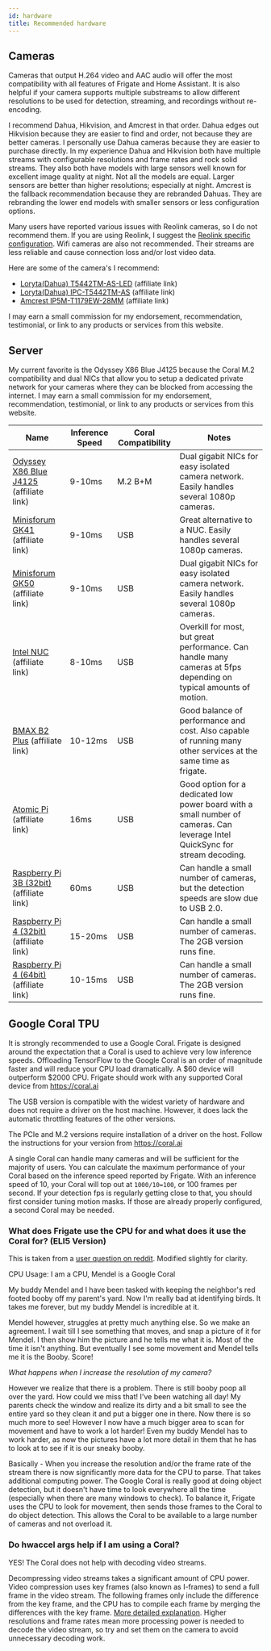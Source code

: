 ```yaml
---
id: hardware
title: Recommended hardware
---
```


## Cameras

Cameras that output H.264 video and AAC audio will offer the most compatibility with all features of Frigate and Home Assistant. It is also helpful if your camera supports multiple substreams to allow different resolutions to be used for detection, streaming, and recordings without re-encoding.

I recommend Dahua, Hikvision, and Amcrest in that order. Dahua edges out Hikvision because they are easier to find and order, not because they are better cameras. I personally use Dahua cameras because they are easier to purchase directly. In my experience Dahua and Hikvision both have multiple streams with configurable resolutions and frame rates and rock solid streams. They also both have models with large sensors well known for excellent image quality at night. Not all the models are equal. Larger sensors are better than higher resolutions; especially at night. Amcrest is the fallback recommendation because they are rebranded Dahuas. They are rebranding the lower end models with smaller sensors or less configuration options.

Many users have reported various issues with Reolink cameras, so I do not recommend them. If you are using Reolink, I suggest the [Reolink specific configuration](configuration/camera_specific#reolink-410520-possibly-others). Wifi cameras are also not recommended. Their streams are less reliable and cause connection loss and/or lost video data.

Here are some of the camera's I recommend:

- <a href="https://amzn.to/3uFLtxB" target="_blank" rel="nofollow noopener sponsored">Loryta(Dahua) T5442TM-AS-LED</a> (affiliate link)
- <a href="https://amzn.to/3isJ3gU" target="_blank" rel="nofollow noopener sponsored">Loryta(Dahua) IPC-T5442TM-AS</a> (affiliate link)
- <a href="https://amzn.to/2ZWNWIA" target="_blank" rel="nofollow noopener sponsored">Amcrest IP5M-T1179EW-28MM</a> (affiliate link)

I may earn a small commission for my endorsement, recommendation, testimonial, or link to any products or services from this website.

## Server

My current favorite is the Odyssey X86 Blue J4125 because the Coral M.2 compatibility and dual NICs that allow you to setup a dedicated private network for your cameras where they can be blocked from accessing the internet. I may earn a small commission for my endorsement, recommendation, testimonial, or link to any products or services from this website.

| Name                                                                                                                             | Inference Speed | Coral Compatibility | Notes                                                                                                                         |
| -------------------------------------------------------------------------------------------------------------------------------- | --------------- | ------------------- | ----------------------------------------------------------------------------------------------------------------------------- |
| <a href="https://amzn.to/3oH4BKi" target="_blank" rel="nofollow noopener sponsored">Odyssey X86 Blue J4125</a> (affiliate link)  | 9-10ms          | M.2 B+M             | Dual gigabit NICs for easy isolated camera network. Easily handles several 1080p cameras.                                     |
| <a href="https://amzn.to/3oxEC8m" target="_blank" rel="nofollow noopener sponsored">Minisforum GK41</a> (affiliate link)         | 9-10ms          | USB                 | Great alternative to a NUC. Easily handles several 1080p cameras.                                                             |
| <a href="https://amzn.to/3ixJFlb" target="_blank" rel="nofollow noopener sponsored">Minisforum GK50</a> (affiliate link)         | 9-10ms          | USB                 | Dual gigabit NICs for easy isolated camera network. Easily handles several 1080p cameras.                                     |
| <a href="https://amzn.to/3l7vCEI" target="_blank" rel="nofollow noopener sponsored">Intel NUC</a> (affiliate link)               | 8-10ms          | USB                 | Overkill for most, but great performance. Can handle many cameras at 5fps depending on typical amounts of motion.             |
| <a href="https://amzn.to/3a6TBh8" target="_blank" rel="nofollow noopener sponsored">BMAX B2 Plus</a> (affiliate link)            | 10-12ms         | USB                 | Good balance of performance and cost. Also capable of running many other services at the same time as frigate.                |
| <a href="https://amzn.to/2YjpY9m" target="_blank" rel="nofollow noopener sponsored">Atomic Pi</a> (affiliate link)               | 16ms            | USB                 | Good option for a dedicated low power board with a small number of cameras. Can leverage Intel QuickSync for stream decoding. |
| <a href="https://amzn.to/2WIpwRU" target="_blank" rel="nofollow noopener sponsored">Raspberry Pi 3B (32bit)</a> (affiliate link) | 60ms            | USB                 | Can handle a small number of cameras, but the detection speeds are slow due to USB 2.0.                                       |
| <a href="https://amzn.to/2YhSGHH" target="_blank" rel="nofollow noopener sponsored">Raspberry Pi 4 (32bit)</a> (affiliate link)  | 15-20ms         | USB                 | Can handle a small number of cameras. The 2GB version runs fine.                                                              |
| <a href="https://amzn.to/2YhSGHH" target="_blank" rel="nofollow noopener sponsored">Raspberry Pi 4 (64bit)</a> (affiliate link)  | 10-15ms         | USB                 | Can handle a small number of cameras. The 2GB version runs fine.                                                              |

## Google Coral TPU

It is strongly recommended to use a Google Coral. Frigate is designed around the expectation that a Coral is used to achieve very low inference speeds. Offloading TensorFlow to the Google Coral is an order of magnitude faster and will reduce your CPU load dramatically. A $60 device will outperform $2000 CPU. Frigate should work with any supported Coral device from https://coral.ai

The USB version is compatible with the widest variety of hardware and does not require a driver on the host machine. However, it does lack the automatic throttling features of the other versions.

The PCIe and M.2 versions require installation of a driver on the host. Follow the instructions for your version from https://coral.ai

A single Coral can handle many cameras and will be sufficient for the majority of users. You can calculate the maximum performance of your Coral based on the inference speed reported by Frigate. With an inference speed of 10, your Coral will top out at `1000/10=100`, or 100 frames per second. If your detection fps is regularly getting close to that, you should first consider tuning motion masks. If those are already properly configured, a second Coral may be needed.

### What does Frigate use the CPU for and what does it use the Coral for? (ELI5 Version)

This is taken from a [user question on reddit](https://www.reddit.com/r/homeassistant/comments/q8mgau/comment/hgqbxh5/?utm_source=share&utm_medium=web2x&context=3). Modified slightly for clarity.

CPU Usage: I am a CPU, Mendel is a Google Coral

My buddy Mendel and I have been tasked with keeping the neighbor's red footed booby off my parent's yard. Now I'm really bad at identifying birds. It takes me forever, but my buddy Mendel is incredible at it.

Mendel however, struggles at pretty much anything else. So we make an agreement. I wait till I see something that moves, and snap a picture of it for Mendel. I then show him the picture and he tells me what it is. Most of the time it isn't anything. But eventually I see some movement and Mendel tells me it is the Booby. Score!

_What happens when I increase the resolution of my camera?_

However we realize that there is a problem. There is still booby poop all over the yard. How could we miss that! I've been watching all day! My parents check the window and realize its dirty and a bit small to see the entire yard so they clean it and put a bigger one in there. Now there is so much more to see! However I now have a much bigger area to scan for movement and have to work a lot harder! Even my buddy Mendel has to work harder, as now the pictures have a lot more detail in them that he has to look at to see if it is our sneaky booby.

Basically - When you increase the resolution and/or the frame rate of the stream there is now significantly more data for the CPU to parse. That takes additional computing power. The Google Coral is really good at doing object detection, but it doesn't have time to look everywhere all the time (especially when there are many windows to check). To balance it, Frigate uses the CPU to look for movement, then sends those frames to the Coral to do object detection. This allows the Coral to be available to a large number of cameras and not overload it.

### Do hwaccel args help if I am using a Coral?

YES! The Coral does not help with decoding video streams.

Decompressing video streams takes a significant amount of CPU power. Video compression uses key frames (also known as I-frames) to send a full frame in the video stream. The following frames only include the difference from the key frame, and the CPU has to compile each frame by merging the differences with the key frame. [More detailed explanation](https://blog.video.ibm.com/streaming-video-tips/keyframes-interframe-video-compression/). Higher resolutions and frame rates mean more processing power is needed to decode the video stream, so try and set them on the camera to avoid unnecessary decoding work.
